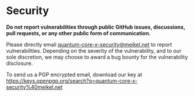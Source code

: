 ﻿# Security

**Do not report vulnerabilities through public GitHub issues, discussions, pull requests, or any other public form of communication.**

Please directly email <quantum-core-x-security@meikel.net> to report vulnerabilities.  Depending on the severity of the vulnerability, and to our sole discretion, we may choose to award a bug bounty for the vulnerability disclosure.

To send us a PGP encrypted email, download our key at <https://keys.openpgp.org/search?q=quantum-core-x-security%40meikel.net>
